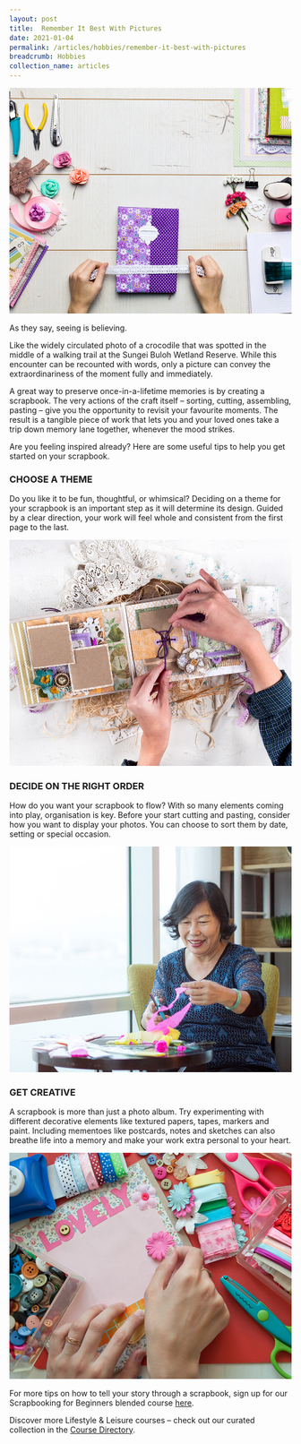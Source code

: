 ```yaml
---
layout: post
title:  Remember It Best With Pictures
date: 2021-01-04
permalink: /articles/hobbies/remember-it-best-with-pictures
breadcrumb: Hobbies
collection_name: articles
---
```

![Remember It Best With Pictures](/images/content-articles/hobbies/remember-it-best-with-pictures-img1.jpg)

As they say, seeing is believing. 

Like the widely circulated photo of a crocodile that was spotted in the middle of a walking trail at the Sungei Buloh Wetland Reserve. While this encounter can be recounted with words, only a picture can convey the extraordinariness of the moment fully and immediately. 

A great way to preserve once-in-a-lifetime memories is by creating a scrapbook. The very actions of the craft itself – sorting, cutting, assembling, pasting – give you the opportunity to revisit your favourite moments. The result is a tangible piece of work that lets you and your loved ones take a trip down memory lane together, whenever the mood strikes. 

Are you feeling inspired already? Here are some useful tips to help you get started on your scrapbook. 

### CHOOSE A THEME

Do you like it to be fun, thoughtful, or whimsical? Deciding on a theme for your scrapbook is an important step as it will determine its design. Guided by a clear direction, your work will feel whole and consistent from the first page to the last. 

![Remember It Best With Pictures](/images/content-articles/hobbies/remember-it-best-with-pictures-img2.jpg)

### DECIDE ON THE RIGHT ORDER 

How do you want your scrapbook to flow? With so many elements coming into play, organisation is key. Before your start cutting and pasting, consider how you want to display your photos. You can choose to sort them by date, setting or special occasion. 

![Remember It Best With Pictures](/images/content-articles/hobbies/remember-it-best-with-pictures-img3.jpg)

### GET CREATIVE

A scrapbook is more than just a photo album. Try experimenting with different decorative elements like textured papers, tapes, markers and paint. Including mementoes like postcards, notes and sketches can also breathe life into a memory and make your work extra personal to your heart. 

![Remember It Best With Pictures](/images/content-articles/hobbies/remember-it-best-with-pictures-img4.jpg)

For more tips on how to tell your story through a scrapbook, sign up for our Scrapbooking for Beginners blended course [here](../../course-directory/lifestyle-and-leisure/#scrapbookingforbeginnersblendedcourses).

Discover more Lifestyle & Leisure courses – check out our curated collection in the [Course Directory](../../course-directory/lifestyle-and-leisure/).